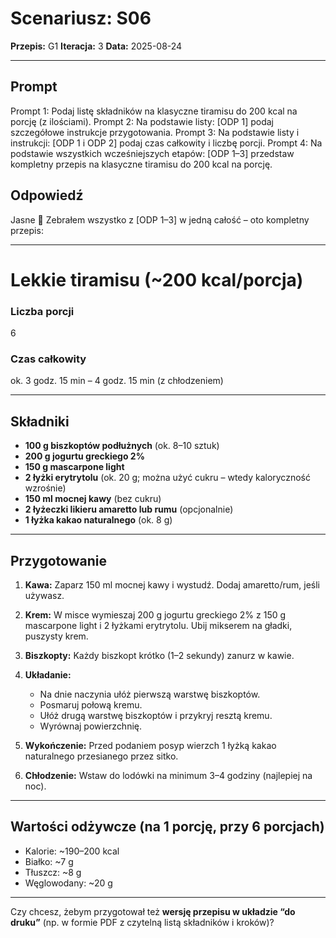 ﻿# Scenariusz: S06
**Przepis:** G1
**Iteracja:** 3
**Data:** 2025-08-24

---

## Prompt
Prompt 1: Podaj listę składników na klasyczne tiramisu do 200 kcal na porcję (z ilościami). Prompt 2: Na podstawie listy: [ODP 1] podaj szczegółowe instrukcje przygotowania. Prompt 3: Na podstawie listy i instrukcji: [ODP 1 i ODP 2] podaj czas całkowity i liczbę porcji. Prompt 4: Na podstawie wszystkich wcześniejszych etapów: [ODP 1–3] przedstaw kompletny przepis na klasyczne tiramisu do 200 kcal na porcję.


## Odpowiedź
Jasne 🙂 Zebrałem wszystko z \[ODP 1–3] w jedną całość – oto kompletny przepis:

---

# Lekkie tiramisu (\~200 kcal/porcja)

### Liczba porcji

6

### Czas całkowity

ok. 3 godz. 15 min – 4 godz. 15 min (z chłodzeniem)

---

## Składniki

* **100 g biszkoptów podłużnych** (ok. 8–10 sztuk)
* **200 g jogurtu greckiego 2%**
* **150 g mascarpone light**
* **2 łyżki erytrytolu** (ok. 20 g; można użyć cukru – wtedy kaloryczność wzrośnie)
* **150 ml mocnej kawy** (bez cukru)
* **2 łyżeczki likieru amaretto lub rumu** (opcjonalnie)
* **1 łyżka kakao naturalnego** (ok. 8 g)

---

## Przygotowanie

1. **Kawa:** Zaparz 150 ml mocnej kawy i wystudź. Dodaj amaretto/rum, jeśli używasz.
2. **Krem:** W misce wymieszaj 200 g jogurtu greckiego 2% z 150 g mascarpone light i 2 łyżkami erytrytolu. Ubij mikserem na gładki, puszysty krem.
3. **Biszkopty:** Każdy biszkopt krótko (1–2 sekundy) zanurz w kawie.
4. **Układanie:**

   * Na dnie naczynia ułóż pierwszą warstwę biszkoptów.
   * Posmaruj połową kremu.
   * Ułóż drugą warstwę biszkoptów i przykryj resztą kremu.
   * Wyrównaj powierzchnię.
5. **Wykończenie:** Przed podaniem posyp wierzch 1 łyżką kakao naturalnego przesianego przez sitko.
6. **Chłodzenie:** Wstaw do lodówki na minimum 3–4 godziny (najlepiej na noc).

---

## Wartości odżywcze (na 1 porcję, przy 6 porcjach)

* Kalorie: \~190–200 kcal
* Białko: \~7 g
* Tłuszcz: \~8 g
* Węglowodany: \~20 g

---

Czy chcesz, żebym przygotował też **wersję przepisu w układzie “do druku”** (np. w formie PDF z czytelną listą składników i kroków)?
